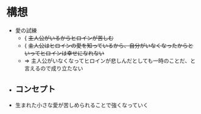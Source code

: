# 構想
- 愛の試練
  - { ~~主人公がいるからヒロインが苦しむ~~
  - { ~~主人公はヒロインの愛を知っているから、自分がいなくなったからといってヒロインは幸せになれない~~
  - => 主人公がいなくなってヒロインが悲しんだとしても一時のことだ、と言えるので成り立たない
- コンセプト
  - 
- 生まれた小さな愛が苦しめられることで強くなっていく
